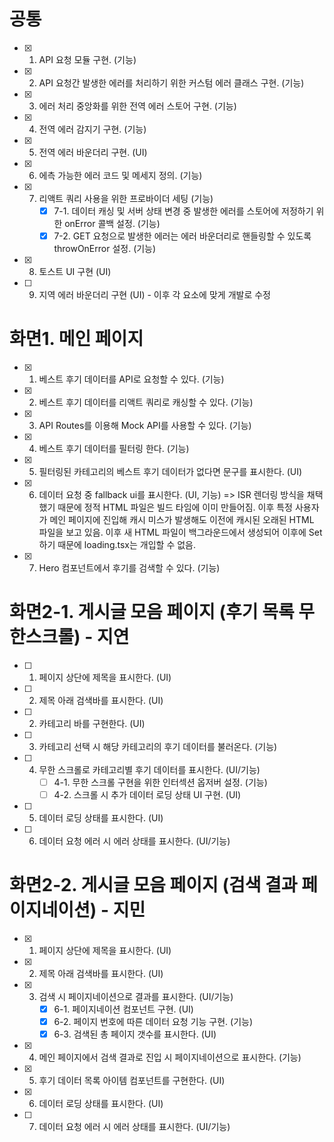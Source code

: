 # 공통

- [x] 1. API 요청 모듈 구현. (기능)
- [x] 2. API 요청간 발생한 에러를 처리하기 위한 커스텀 에러 클래스 구현. (기능)
- [x] 3. 에러 처리 중앙화를 위한 전역 에러 스토어 구현. (기능)
- [x] 4. 전역 에러 감지기 구현. (기능)
- [x] 5. 전역 에러 바운더리 구현. (UI)
- [x] 6. 에측 가능한 에러 코드 및 메세지 정의. (기능)
- [x] 7. 리액트 쿼리 사용을 위한 프로바이더 세팅 (기능)
     - [x] 7-1. 데이터 캐싱 및 서버 상태 변경 중 발생한 에러를 스토어에 저정하기 위한 onError 콜백 설정. (기능)
     - [x] 7-2. GET 요청으로 발생한 에러는 에러 바운더리로 핸들링할 수 있도록 throwOnError 설정. (기능)
- [x] 8. 토스트 UI 구현 (UI)
- [ ] 9. 지역 에러 바운더리 구현 (UI) - 이후 각 요소에 맞게 개발로 수정

# 화면1. 메인 페이지

- [x] 1. 베스트 후기 데이터를 API로 요청할 수 있다. (기능)
- [x] 2. 베스트 후기 데이터를 리액트 쿼리로 캐싱할 수 있다. (기능)
- [x] 3. API Routes를 이용해 Mock API를 사용할 수 있다. (기능)
- [x] 4. 베스트 후기 데이터를 필터링 한다. (기능)
- [x] 5. 필터링된 카테고리의 베스트 후기 데이터가 없다면 문구를 표시한다. (UI)
- [x] 6. 데이터 요청 중 fallback ui를 표시한다. (UI, 기능)
     => ISR 렌더링 방식을 채택했기 때문에 정적 HTML 파일은 빌드 타임에 이미 만들어짐.
     이후 특정 사용자가 메인 페이지에 진입해 캐시 미스가 발생해도 이전에 캐시된 오래된 HTML 파일을 보고 있음. 이후 새 HTML 파일이 백그라운드에서 생성되어 이후에 Set하기 때문에 loading.tsx는 개입할 수 없음.
- [x] 7. Hero 컴포넌트에서 후기를 검색할 수 있다. (기능)

# 화면2-1. 게시글 모음 페이지 (후기 목록 무한스크롤) - 지연

- [ ] 1. 페이지 상단에 제목을 표시한다. (UI)
- [ ] 2. 제목 아래 검색바를 표시한다. (UI)
- [ ] 2. 카테고리 바를 구현한다. (UI)
- [ ] 3. 카테고리 선택 시 해당 카테고리의 후기 데이터를 불러온다. (기능)
- [ ] 4. 무한 스크롤로 카테고리별 후기 데이터를 표시한다. (UI/기능)
     - [ ] 4-1. 무한 스크롤 구현을 위한 인터섹션 옵저버 설정. (기능)
     - [ ] 4-2. 스크롤 시 추가 데이터 로딩 상태 UI 구현. (UI)
- [ ] 5. 데이터 로딩 상태를 표시한다. (UI)
- [ ] 6. 데이터 요청 에러 시 에러 상태를 표시한다. (UI/기능)

# 화면2-2. 게시글 모음 페이지 (검색 결과 페이지네이션) - 지민

- [x] 1. 페이지 상단에 제목을 표시한다. (UI)
- [x] 2. 제목 아래 검색바를 표시한다. (UI)
- [x] 3. 검색 시 페이지네이션으로 결과를 표시한다. (UI/기능)
     - [x] 6-1. 페이지네이션 컴포넌트 구현. (UI)
     - [x] 6-2. 페이지 번호에 따른 데이터 요청 기능 구현. (기능)
     - [x] 6-3. 검색된 총 페이지 갯수를 표시한다. (UI)
- [x] 4. 메인 페이지에서 검색 결과로 진입 시 페이지네이션으로 표시한다. (기능)
- [x] 5. 후기 데이터 목록 아이템 컴포넌트를 구현한다. (UI)
- [x] 6. 데이터 로딩 상태를 표시한다. (UI)
- [ ] 7. 데이터 요청 에러 시 에러 상태를 표시한다. (UI/기능)

